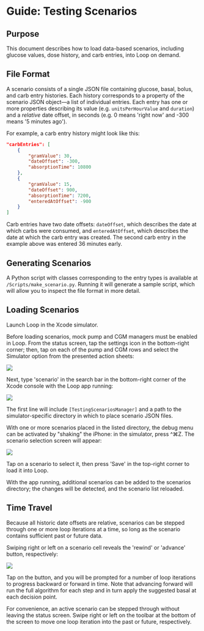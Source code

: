 # Guide: Testing Scenarios

## Purpose

This document describes how to load data-based scenarios, including glucose values, dose history, and carb entries, into Loop on demand.

## File Format

A scenario consists of a single JSON file containing glucose, basal, bolus, and carb entry histories. Each history corresponds to a property of the scenario JSON object—a list of individual entries. Each entry has one or more properties describing its value (e.g. `unitsPerHourValue` and `duration`) and a _relative_ date offset, in seconds (e.g. 0 means 'right now' and -300 means '5 minutes ago').

For example, a carb entry history might look like this:

```json
"carbEntries": [
    {
        "gramValue": 30, 
        "dateOffset": -300, 
        "absorptionTime": 10800
    }, 
    {
        "gramValue": 15, 
        "dateOffset": 900, 
        "absorptionTime": 7200, 
        "enteredAtOffset": -900
    }
]
```

Carb entries have two date offsets: `dateOffset`, which describes the date at which carbs were consumed, and `enteredAtOffset`, which describes the date at which the carb entry was created. The second carb entry in the example above was entered 36 minutes early.

## Generating Scenarios

A Python script with classes corresponding to the entry types is available at `/Scripts/make_scenario.py`. Running it will generate a sample script, which will allow you to inspect the file format in more detail.

## Loading Scenarios

Launch Loop in the Xcode simulator.

Before loading scenarios, mock pump and CGM managers must be enabled in Loop. From the status screen, tap the settings icon in the bottom-right corner; then, tap on each of the pump and CGM rows and select the Simulator option from the presented action sheets:

![](Images/mock_managers.png)

Next, type 'scenario' in the search bar in the bottom-right corner of the Xcode console with the Loop app running:

![](Images/scenarios_url.png)

The first line will include `[TestingScenariosManager]` and a path to the simulator-specific directory in which to place scenario JSON files.

With one or more scenarios placed in the listed directory, the debug menu can be activated by "shaking" the iPhone: in the simulator, press ^⌘Z.  The scenario selection screen will appear:

![](Images/scenarios_menu.png)

Tap on a scenario to select it, then press 'Save' in the top-right corner to load it into Loop.

With the app running, additional scenarios can be added to the scenarios directory; the changes will be detected, and the scenario list reloaded.

## Time Travel

Because all historic date offsets are relative, scenarios can be stepped through one or more loop iterations at a time, so long as the scenario contains sufficient past or future data.

Swiping right or left on a scenario cell reveals the  'rewind' or 'advance' button, respectively:

![](Images/rewind.png)

Tap on the button, and you will be prompted for a number of loop iterations to progress backward or forward in time. Note that advancing forward will run the full algorithm for each step and in turn apply the suggested basal at each decision point.

For convenience, an active scenario can be stepped through without leaving the status screen. Swipe right or left on the toolbar at the bottom of the screen to move one loop iteration into the past or future, respectively.
